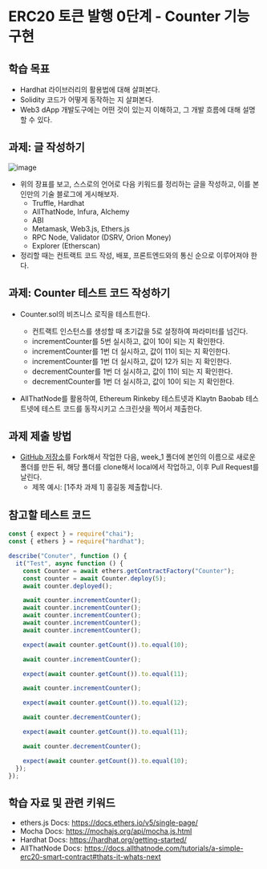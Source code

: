 # ERC20 토큰 발행 0단계 - Counter 기능 구현

## 학습 목표

* Hardhat 라이브러리의 활용법에 대해 살펴본다.
* Solidity 코드가 어떻게 동작하는 지 살펴본다.
* Web3 dApp 개발도구에는 어떤 것이 있는지 이해하고, 그 개발 흐름에 대해 설명할 수 있다.

## 과제: 글 작성하기

![image](https://user-images.githubusercontent.com/41055141/169196454-f5eec307-5d2f-4fb9-a14b-37ef347d55ce.png)

* 위의 장표를 보고, 스스로의 언어로 다음 키워드를 정리하는 글을 작성하고, 이를 본인만의 기술 블로그에 게시해보자.
  * Truffle, Hardhat
  * AllThatNode, Infura, Alchemy
  * ABI
  * Metamask, Web3.js, Ethers.js
  * RPC Node, Validator (DSRV, Orion Money)
  * Explorer (Etherscan)
* 정리할 때는 컨트랙트 코드 작성, 배포, 프론트엔드와의 통신 순으로 이루어져야 한다.

## 과제: Counter 테스트 코드 작성하기

* Counter.sol의 비즈니스 로직을 테스트한다.
  * 컨트랙트 인스턴스를 생성할 때 초기값을 5로 설정하여 파라미터를 넘긴다.
  * incrementCounter를 5번 실시하고, 값이 10이 되는 지 확인한다.
  * incrementCounter를 1번 더 실시하고, 값이 11이 되는 지 확인한다.
  * incrementCounter를 1번 더 실시하고, 값이 12가 되는 지 확인한다.
  * decrementCounter를 1번 더 실시하고, 값이 11이 되는 지 확인한다.
  * decrementCounter를 1번 더 실시하고, 값이 10이 되는 지 확인한다.
  
* AllThatNode를 활용하여, Ethereum Rinkeby 테스트넷과 Klaytn Baobab 테스트넷에 테스트 코드를 동작시키고 스크린샷을 찍어서 제출한다.

## 과제 제출 방법

* [GitHub 저장소](https://github.com/Web3-Study-with-Sigrid-Jin/smiling-leo-dApp-Session)를 Fork해서 작업한 다음, week_1 폴더에 본인의 이름으로 새로운 폴더를 만든 뒤, 해당 폴더를 clone해서 local에서 작업하고, 이후 Pull Request를 날린다.
  * 제목 예시: [1주차 과제 1] 홍길동 제출합니다.

## 참고할 테스트 코드

```javascript
const { expect } = require("chai");
const { ethers } = require("hardhat");

describe("Conuter", function () {
  it("Test", async function () {
    const Counter = await ethers.getContractFactory("Counter");
    const counter = await Counter.deploy(5);
    await counter.deployed();

    await counter.incrementCounter();
    await counter.incrementCounter();
    await counter.incrementCounter();
    await counter.incrementCounter();
    await counter.incrementCounter();

    expect(await counter.getCount()).to.equal(10);

    await counter.incrementCounter();

    expect(await counter.getCount()).to.equal(11);

    await counter.incrementCounter();

    expect(await counter.getCount()).to.equal(12);

    await counter.decrementCounter();

    expect(await counter.getCount()).to.equal(11);

    await counter.decrementCounter();

    expect(await counter.getCount()).to.equal(10);
  });
});
```

## 학습 자료 및 관련 키워드

* ethers.js Docs: https://docs.ethers.io/v5/single-page/
* Mocha Docs: https://mochajs.org/api/mocha.js.html
* Hardhat Docs: https://hardhat.org/getting-started/
* AllThatNode Docs: https://docs.allthatnode.com/tutorials/a-simple-erc20-smart-contract#thats-it-whats-next